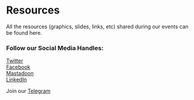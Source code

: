 # Resources
All the resources (graphics, slides, links, etc) shared during our events can be found here.

### Follow our Social Media Handles:

[Twitter](https://twitter.com/MozPunjab)  
[Facebook](https://www.facebook.com/MozillaPunjab/)  
[Mastadoon](https://mastodon.social/@MozPunjab)  
[LinkedIn](https://www.linkedin.com/company/mozilla-punjab/)

Join our [Telegram](https://t.me/mozillapunjab)
